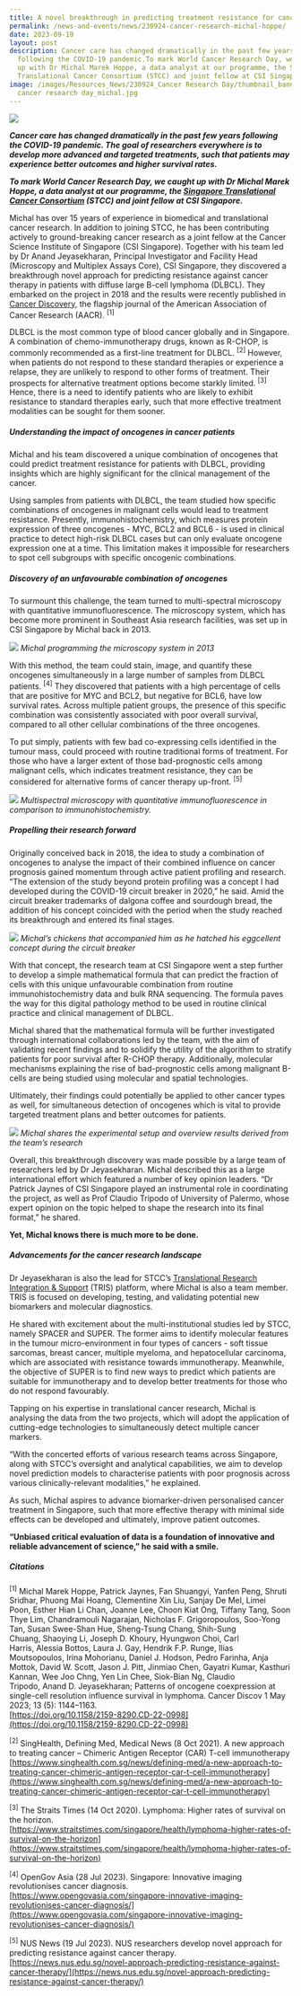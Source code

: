 ```yaml
---
title: A novel breakthrough in predicting treatment resistance for cancer patients
permalink: /news-and-events/news/230924-cancer-research-michal-hoppe/
date: 2023-09-19
layout: post
description: Cancer care has changed dramatically in the past few years
  following the COVID-19 pandemic.To mark World Cancer Research Day, we caught
  up with Dr Michal Marek Hoppe, a data analyst at our programme, the Singapore
  Translational Cancer Consortium (STCC) and joint fellow at CSI Singapore.
image: /images/Resources_News/230924_Cancer Research Day/thumbnail_banner_world
  cancer research day_michal.jpg
---
```

![](/images/Resources_News/230924_Cancer%20Research%20Day/thumbnail_banner_world%20cancer%20research%20day_michal.jpg)

***Cancer care has changed dramatically in the past few years following the COVID-19 pandemic. The goal of researchers everywhere is to develop more advanced and targeted treatments, such that patients may experience better outcomes and higher survival rates.***
  
***To mark World Cancer Research Day, we caught up with Dr Michal Marek Hoppe, a data analyst at our programme, the [Singapore Translational Cancer Consortium](https://stcc.sg) (STCC) and joint fellow at CSI Singapore.***

Michal has over 15 years of experience in biomedical and translational cancer research. In addition to joining STCC, he has been contributing actively to ground-breaking cancer research as a joint fellow at the Cancer Science Institute of Singapore (CSI Singapore). Together with his team led by Dr Anand Jeyasekharan, Principal Investigator and Facility Head (Microscopy and Multiplex Assays Core), CSI Singapore, they discovered a breakthrough novel approach for predicting resistance against cancer therapy in patients with diffuse large B-cell lymphoma (DLBCL). They embarked on the project in 2018 and the results were recently published in [Cancer Discovery](https://aacrjournals.org/cancerdiscovery/article/13/5/1144/726201/Patterns-of-Oncogene-Coexpression-at-Single-Cell), the flagship journal of the American Association of Cancer Research (AACR). <sup>[1]</sup>

DLBCL is the most common type of blood cancer globally and in Singapore. A combination of chemo-immunotherapy drugs, known as R-CHOP, is commonly recommended as a first-line treatment for DLBCL. <sup>[2]</sup> However, when patients do not respond to these standard therapies or experience a relapse, they are unlikely to respond to other forms of treatment. Their prospects for alternative treatment options become starkly limited. <sup>[3]</sup>
\
Hence, there is a need to identify patients who are likely to exhibit resistance to standard therapies early, such that more effective treatment modalities can be sought for them sooner. 

##### **Understanding the impact of oncogenes in cancer patients**

Michal and his team discovered a unique combination of oncogenes that could predict treatment resistance for patients with DLBCL, providing insights which are highly significant for the clinical management of the cancer.

Using samples from patients with DLBCL, the team studied how specific combinations of oncogenes in malignant cells would lead to treatment resistance. Presently, immunohistochemistry, which measures protein expression of three oncogenes - MYC, BCL2 and BCL6 - is used in clinical practice to detect high-risk DLBCL cases but can only evaluate oncogene expression one at a time. This limitation makes it impossible for researchers to spot cell subgroups with specific oncogenic combinations.

##### **Discovery of an unfavourable combination of oncogenes**

To surmount this challenge, the team turned to multi-spectral microscopy with quantitative immunofluorescence. The microscopy system, which has become more prominent in Southeast Asia research facilities, was set up in CSI Singapore by Michal back in 2013.

![](/images/Resources_News/230924_Cancer%20Research%20Day/1_michal%20programming%20microscopy%20system.jpg)
*Michal programming the microscopy system in 2013*

With this method, the team could stain, image, and quantify these oncogenes simultaneously in a large number of samples from DLBCL patients. <sup>[4]</sup> They discovered that patients with a high percentage of cells that are positive for MYC and BCL2, but negative for BCL6, have low survival rates. Across multiple patient groups, the presence of this specific combination was consistently associated with poor overall survival, compared to all other cellular combinations of the three oncogenes.

To put simply, patients with few bad co-expressing cells identified in the tumour mass, could proceed with routine traditional forms of treatment. For those who have a larger extent of those bad-prognostic cells among malignant cells, which indicates treatment resistance, they can be considered for alternative forms of cancer therapy up-front. <sup>[5]</sup>

![](/images/Resources_News/230924_Cancer%20Research%20Day/2_microscopy%20infographic.jpg)
*Multispectral microscopy with quantitative immunofluorescence in comparison to immunohistochemistry.*

##### **Propelling their research forward**
Originally conceived back in 2018, the idea to study a combination of oncogenes to analyse the impact of their combined influence on cancer prognosis gained momentum through active patient profiling and research. “The extension of the study beyond protein profiling was a concept I had developed during the COVID-19 circuit breaker in 2020,” he said. Amid the circuit breaker trademarks of dalgona coffee and sourdough bread, the addition of his concept coincided with the period when the study reached its breakthrough and entered its final stages.

![](/images/Resources_News/230924_Cancer%20Research%20Day/3_michal_chickens.jpeg)
*Michal’s chickens that accompanied him as he hatched his eggcellent concept during the circuit breaker*

With that concept, the research team at CSI Singapore went a step further to develop a simple mathematical formula that can predict the fraction of cells with this unique unfavourable combination from routine immunohistochemistry data and bulk RNA sequencing. The formula paves the way for this digital pathology method to be used in routine clinical practice and clinical management of DLBCL.

Michal shared that the mathematical formula will be further investigated through international collaborations led by the team, with the aim of validating recent findings and to solidify the utility of the algorithm to stratify patients for poor survival after R-CHOP therapy. Additionally, molecular mechanisms explaining the rise of bad-prognostic cells among malignant B-cells are being studied using molecular and spatial technologies.&nbsp;

Ultimately, their findings could potentially be applied to other cancer types as well, for simultaneous detection of oncogenes which is vital to provide targeted treatment plans and better outcomes for patients.

![](/images/Resources_News/230924_Cancer%20Research%20Day/4_michal_experimental%20set-up.jpeg)
*Michal shares the experimental setup and overview results derived from the team’s research*

Overall, this breakthrough discovery was made possible by a large team of researchers led by Dr Jeyasekharan. Michal described this as a large international effort which featured a number of key opinion leaders. “Dr Patrick Jaynes of CSI Singapore played an instrumental role in coordinating the project, as well as Prof Claudio Tripodo of University of Palermo, whose expert opinion on the topic helped to shape the research into its final format,” he shared.

**Yet, Michal knows there is much more to be done.**

##### **Advancements for the cancer research landscape**

Dr Jeyasekharan is also the lead for STCC’s [Translational Research Integration &amp; Support](https://www.stcc.sg/joint-platforms/translational-research-integration-support/) (TRIS) platform, where Michal is also a team member. TRIS is focused on developing, testing, and validating potential new biomarkers and molecular diagnostics.

He shared with excitement about the multi-institutional studies led by STCC, namely SPACER and SUPER. The former aims to identify molecular features in the tumour micro-environment in four types of cancers - soft tissue sarcomas, breast cancer, multiple myeloma, and hepatocellular carcinoma, which are associated with resistance towards immunotherapy. Meanwhile, the objective of SUPER is to find new ways to predict which patients are suitable for immunotherapy and to develop better treatments for those who do not respond favourably.&nbsp;

Tapping on his expertise in translational cancer research, Michal is analysing the data from the two projects, which will adopt the application of cutting-edge technologies to simultaneously detect multiple cancer markers.&nbsp;

 “With the concerted efforts of various research teams across Singapore, along with STCC’s oversight and analytical capabilities, we aim to develop novel prediction models to characterise patients with poor prognosis across various clinically-relevant modalities,” he explained.

As such, Michal aspires to advance biomarker-driven personalised cancer treatment in Singapore, such that more effective therapy with minimal side effects can be developed and ultimately, improve patient outcomes.

**“Unbiased critical evaluation of data is a foundation of innovative and reliable advancement of science,” he said with a smile.**


##### **Citations**

<sup>[1]</sup> Michal Marek Hoppe,&nbsp;Patrick Jaynes,&nbsp;Fan Shuangyi,&nbsp;Yanfen Peng,&nbsp;Shruti Sridhar,&nbsp;Phuong Mai Hoang,&nbsp;Clementine Xin Liu,&nbsp;Sanjay De Mel,&nbsp;Limei Poon,&nbsp;Esther Hian Li Chan,&nbsp;Joanne Lee,&nbsp;Choon Kiat Ong,&nbsp;Tiffany Tang,&nbsp;Soon Thye Lim,&nbsp;Chandramouli Nagarajan,&nbsp;Nicholas F. Grigoropoulos,&nbsp;Soo-Yong Tan,&nbsp;Susan Swee-Shan Hue,&nbsp;Sheng-Tsung Chang,&nbsp;Shih-Sung Chuang,&nbsp;Shaoying Li,&nbsp;Joseph D. Khoury,&nbsp;Hyungwon Choi,&nbsp;Carl Harris,&nbsp;Alessia Bottos,&nbsp;Laura J. Gay,&nbsp;Hendrik F.P. Runge,&nbsp;Ilias Moutsopoulos,&nbsp;Irina Mohorianu,&nbsp;Daniel J. Hodson,&nbsp;Pedro Farinha,&nbsp;Anja Mottok,&nbsp;David W. Scott,&nbsp;Jason J. Pitt,&nbsp;Jinmiao Chen,&nbsp;Gayatri Kumar,&nbsp;Kasthuri Kannan,&nbsp;Wee Joo Chng,&nbsp;Yen Lin Chee,&nbsp;Siok-Bian Ng,&nbsp;Claudio Tripodo,&nbsp;Anand D. Jeyasekharan; Patterns of oncogene coexpression at single-cell resolution influence survival in lymphoma.&nbsp;Cancer Discov&nbsp;1 May 2023; 13 (5): 1144–1163.
\
[https://doi.org/10.1158/2159-8290.CD-22-0998](https://doi.org/10.1158/2159-8290.CD-22-0998)

<sup>[2]</sup> SingHealth, Defining Med, Medical News (8 Oct 2021). A new approach to treating cancer – Chimeric Antigen Receptor (CAR) T-cell immunotherapy
\
[https://www.singhealth.com.sg/news/defining-med/a-new-approach-to-treating-cancer-chimeric-antigen-receptor-car-t-cell-immunotherapy](https://www.singhealth.com.sg/news/defining-med/a-new-approach-to-treating-cancer-chimeric-antigen-receptor-car-t-cell-immunotherapy)

<sup>[3]</sup> The Straits Times (14 Oct 2020). Lymphoma: Higher rates of survival on the horizon.
\
[https://www.straitstimes.com/singapore/health/lymphoma-higher-rates-of-survival-on-the-horizon](https://www.straitstimes.com/singapore/health/lymphoma-higher-rates-of-survival-on-the-horizon)&nbsp;

<sup>[4]</sup> OpenGov Asia (28 Jul 2023). Singapore: Innovative imaging revolutionises cancer diagnosis. 
\
[https://www.opengovasia.com/singapore-innovative-imaging-revolutionises-cancer-diagnosis/](https://www.opengovasia.com/singapore-innovative-imaging-revolutionises-cancer-diagnosis/)&nbsp;

<sup>[5]</sup> NUS News (19 Jul 2023). NUS researchers develop novel approach for predicting resistance against cancer therapy.
\
[https://news.nus.edu.sg/novel-approach-predicting-resistance-against-cancer-therapy/](https://news.nus.edu.sg/novel-approach-predicting-resistance-against-cancer-therapy/)
